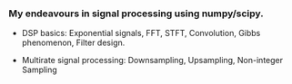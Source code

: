 ### My endeavours in signal processing using numpy/scipy.

* DSP basics: Exponential signals, FFT, STFT, Convolution, Gibbs phenomenon, Filter design.

* Multirate signal processing: Downsampling, Upsampling, Non-integer Sampling